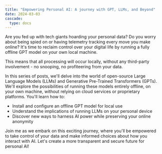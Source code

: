 ```yaml
---
title: "Empowering Personal AI: A journey with GPT, LLMs, and Beyond"
date: 2024-03-03
cascade:
  type: docs
---
```


Are you fed up with tech giants hoarding your personal data? Do you worry about being spied on or having telemetry tracking every move you make online? It's time to reclaim control over your digital life by running a fully offline GPT model on your own local machine.
<!--more-->

This means that all processing will occur locally, without any third-party involvement - no snooping, no profiteering from your data.

In this series of posts, we'll delve into the world of open-source Large Language Models (LLMs) and Generative Pre-Trained Transformers (GPTs). We'll explore the possibilities of running these models entirely offline, on your own machine, without relying on cloud services or proprietary platforms. You'll learn how to:

- Install and configure an offline GPT model for local use
- Understand the implications of running LLMs on your personal device
- Discover new ways to harness AI power while preserving your online anonymity

Join me as we embark on this exciting journey, where you'll be empowered to take control of your data and make informed choices about how you interact with AI. Let's create a more transparent and secure future for personal AI!
